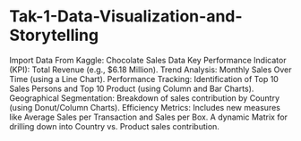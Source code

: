# Tak-1-Data-Visualization-and-Storytelling
Import Data From Kaggle: Chocolate Sales Data
Key Performance Indicator (KPI): Total Revenue (e.g., $6.18 Million).
Trend Analysis: Monthly Sales Over Time (using a Line Chart).
Performance Tracking: Identification of Top 10 Sales Persons and Top 10 Product (using Column and Bar Charts).
Geographical Segmentation: Breakdown of sales contribution by Country (using Donut/Column Charts).
Efficiency Metrics: Includes new measures like Average Sales per Transaction and Sales per Box.
A dynamic Matrix for drilling down into Country vs. Product sales contribution.
